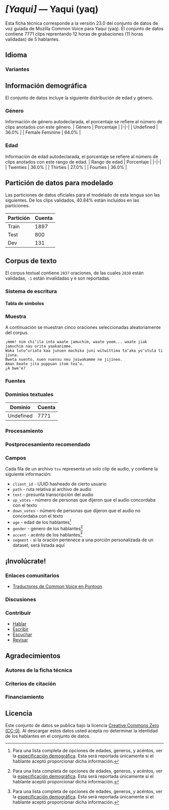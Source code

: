 # *[Yaqui]* &mdash; Yaqui (yaq)
Esta ficha técnica corresponde a la versión 23.0 del conjunto de datos de voz guiada de Mozilla Common Voice 
para Yaqui (yaq). El conjunto de datos contiene 7771 clips reprentando 12 horas de grabaciones (11 horas
validadas) de 5 hablantes.

## Idioma
<!-- {{LANGUAGE_DESCRIPTION}} -->
<!-- Proporcione una breve descripción (1-2 párrafos) de su idioma -->

### Variantes
<!-- {{VARIANT_DESCRIPTION}} -->
<!-- @ OPCIONAL @ -->
<!-- Describa las variantes (variantes MCV) de su idioma -->

## Información demográfica
El conjunto de datos incluye la siguiente distribución de edad y género.
<!-- puede obtener gran parte de la información en esta sección desde https://analyzer.cv-toolbox.web.tr/browse -->

### Género
Información de género autodeclarada, el porcentaje se refiere al número de clips anotados con este género.
| Género | Porcentaje |
|-|-|
| Undefined | 36.0% |
| Female Feminine | 64.0% |

<!-- {{GENDER_TABLE}} -->
<!-- @ GENERADO AUTOMÁTICAMENTE @ -->
<!-- | Género              | Frecuencia |
|---------------------|------------|
| masculino           | ? |
| no declarado        | ? |
| femenino            | ? | -->

### Edad
Información de edad autodeclarada, el porcentaje se refiere al número de clips anotados con este rango de edad.
| Rango de edad | Porcentaje |
|-|-|
| Twenties | 36.0% |
| Thirties | 27.0% |
| Fourties | 36.0% |

<!-- {{AGE_TABLE}} -->
<!-- @ GENERADO AUTOMÁTICAMENTE @ -->
<!-- | Rango de edad | Frecuencia |
|---------------|------------|
| adolescentes  | ? |
| veintes       | ? |
| treintas      | ? |
| cuarentas     | ? |
| cincuentas    | ? |
   ...si hay otros rangos de edad presentes en sus datos, añádalos como filas... -->

## Partición de datos para modelado

Las particiones de datos oficiales para el modelado de esta lengua son las siguientes. De los clips validados, 40.84% están incluidos en las particiones.

 | Partición | Cuenta |
|-|-|
| Train | 1897 |
| Test | 800 |
| Dev | 131 |


## Corpus de texto

El corpus textual contiene `2837` oraciones, de las cuales `2838` están validadas, `-1` están invalidadas y `0` son reportadas.
<!-- {{TEXT_CORPUS_DESCRIPTION}} -->
<!-- @ OPCIONAL @ -->
<!-- Una descripción general del corpus de texto, con información como la longitud media (en caracteres y palabras) de las oraciones validadas. -->

### Sistema de escritura
<!-- {{WRITING_SYSTEM_DESCRIPTION}} -->
<!-- @ OPCIONAL @ -->
<!-- Una descripción del sistema de escritura (o sistemas de escritura) utilizado en el corpus de texto -->

#### Tabla de símbolos
<!-- {{ALPHABET_TABLE}} -->
<!-- @ OPCIONAL @ -->
<!-- Si el sistema de escritura es alfabético, puede incluir aquí el alfabeto válido -->

### Muestra
A continuación se muestran cinco oraciones seleccionadas aleatoriamente del corpus.

```
¡mmm! nim chiʼila into waate jamuchim, waate yoem... waate jiak jamuchim nau orita yaakanimme.
Waka lutuʼuriata kaa junuen machika juni witwittima taʼaka yoʼotula ti jiuna.
Bweta nuento, nuen nuensu neu joiwakamme ne jijineo.
Aman beate jita puppuan itom teaʼu.
¿A bweʼe?
```

<!-- {{SENTENCES_SAMPLE}} -->

### Fuentes
<!-- {{SOURCES_LIST}} -->
<!-- @ OPCIONAL @ -->
<!-- Una lista de las fuentes de las oraciones, se puede limitar a las N principales -->

### Dominios textuales

| Dominio | Cuenta |
|-|-|
| Undefined | 7771 |

<!-- {{TEXT_DOMAIN_DESCRIPTION}} -->
<!-- @ OPCIONAL @ -->
<!-- ¿Qué dominios textuales están representados en el corpus? -->

### Procesamiento
<!-- {{PROCESSING_DESCRIPTION}} -->
<!-- @ OPCIONAL @ -->
<!-- Cómo se ha procesado la información textual -->

### Postprocesamiento recomendado
<!-- {{RECOMMENDED_POSTPROCESSING_DESCRIPTION}} -->
<!-- @ OPCIONAL @ -->
<!-- Qué debería hacerse antes de usar los datos, por ejemplo normalización de Unicode -->

### Campos
Cada fila de un archivo `tsv` representa un solo clip de audio, y contiene la siguiente información:

* `client_id` - UUID hasheado de cierto usuario
* `path` - ruta relativa al archivo de audio
* `text` - presunta transcripción del audio
* `up_votes` - número de personas que dijeron que el audio concordaba con el texto
* `down_votes` - número de personas que dijeron que el audio no concordaba con el texto
* `age` - edad de los hablantes[^1]
* `gender` - genero de los hablantes[^1]
* `accent` - acénto de los hablantes[^1]
* `segment` - si la oración pertenece a una porción personalizada de un dataset, será listada aquí

#### 
[^1]: Para una lista completa de opciones de edades, generos, y acéntos, ver la [especificación demográfica](https://github.com/common-voice/common-voice/blob/main/web/src/stores/demographics.ts). Esta será reportada únicamente si el hablante aceptó proporcionar dicha información.

## ¡Involúcrate!

### Enlaces comunitarios

* [Traductores de Common Voice en Pontoon](https://pontoon.mozilla.org/yaq/common-voice/contributors/)

<!-- {{COMMUNITY_LINKS_LIST}} -->
<!-- @ OPCIONAL @ -->
<!-- Enlaces a chats / foros de la comunidad -->

### Discusiones
<!-- {{DISCUSSION_LINKS_LIST}} -->
<!-- @ OPCIONAL @ -->
<!-- Puede incluirse cualquier enlace a discusiones, por ejemplo en Discourse, foros u otros blogs -->

### Contribuir

* [Hablar](https://commonvoice.mozilla.org/yaq/speak)
* [Escribir](https://commonvoice.mozilla.org/yaq/write)
* [Escuchar](https://commonvoice.mozilla.org/yaq/listen)
* [Revisar](https://commonvoice.mozilla.org/yaq/review)
<!-- {{CONTRIBUTE_LINKS_LIST}} -->
<!-- Aquí puede incluir enlaces sobre cómo contribuir al conjunto de datos -->

## Agradecimientos

### Autores de la ficha técnica
<!-- {{DATASHEET_AUTHORS_LIST}} -->
<!-- Una lista en el formato: Su Nombre <email@email.com> -->

### Criterios de citación
<!-- {{CITATION_DESCRIPTION}} -->
<!-- @ OPCIONAL @ -->
<!-- Si publicó un artículo y desea que lo citen, puede incluir el BiBTeX aquí -->

### Financiamiento
<!-- {{FUNDING_DESCRIPTION}} -->
<!-- @ OPCIONAL @ -->
<!-- Si recibió financiamiento, puede incluir el reconocimiento aquí -->

## Licencia
Este conjunto de datos se publica bajo la licencia [Creative Commons Zero (CC-0)](https://creativecommons.org/public-domain/cc0/). Al descargar estos datos
usted acepta no determinar la identidad de los hablantes en el conjunto de datos.